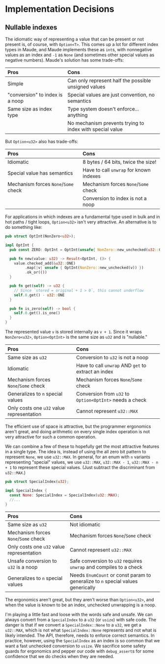 # Implementation Decisions

## Nullable indexes

The idiomatic way of representing a value that can be present or not present is, of course, with `Option<T>`. This comes
up a lot for different index types in Maude, and Maude implements these as `int`s, with nonnegative values as an index
and `-1` as `None` (and sometimes other special values as negative numbers). Maude's solution has some trade-offs:

| Pros                            | Cons                                                     |
| :------------------------------ | :------------------------------------------------------- |
| Simple                          | Can only represent half the possible unsigned values     |
| "conversion" to index is a noop | Special values are just convention, no semantics         |
| Same size as index type         | Type system doesn't enforce... anything                  |
|                                 | No mechanism prevents trying to index with special value |

But `Option<u32>` also has trade-offs:

| Pros                                 | Cons                                    |
| :----------------------------------- | :-------------------------------------- |
| Idiomatic                            | 8 bytes / 64 bits, twice the size!      |
| Special value has semantics          | Have to call `unwrap` for known indexes |
| Mechanism forces `None`/`Some` check | Mechanism forces `None`/`Some` check    |
|                                      | Conversion to index is not a noop       |

For applications in which indexes are a fundamental type used in bulk and in hot paths / tight loops, `Option<u32>`
isn't very attractive. An alternative is to do something like:

```rust
pub struct OptInt(NonZero<u32>);

impl OptInt {
  pub const ZERO: OptInt = OptInt(unsafe{ NonZero::new_unchecked(u32::ONE) });

  pub fn new(value: u32) -> Result<OptInt, ()> {
    value.checked_add(&u32::ONE)
         .map(|v| unsafe { OptInt(NonZero::new_unchecked(v)) })
         .ok_or(())
  }

  pub fn get(self) -> u32 {
    // Since `stored = original + 1 > 0`, this cannot underflow
    self.0.get() - u32::ONE
  }

  pub fn is_zero(self) -> bool {
    self.0.get().is_one()
  }
}
```

The represented value `v` is stored internally as `v + 1`. Since it wraps `NonZero<u32>`, `Option<OptInt>` is the same
size as `u32` and is "nullable."

| Pros                                      | Cons                                                    |
| :---------------------------------------- | :------------------------------------------------------ |
| Same size as `u32`                        | Conversion to `u32` is not a noop                       |
| Idiomatic                                 | Have to call `unwrap` AND `get` to extract an index     |
| Mechanism forces `None`/`Some` check      | Mechanism forces `None`/`Some` check                    |
| Generalizes to `n` special values         | Conversion from `u32` to `Option<OptInt>` needs a check |
| Only costs one `u32` value representation | Cannot represent `u32::MAX`                             |

The efficient use of space is attractive, but the programmer ergonomics aren't great, and doing arithmetic on every
single index operation is not very attractive for such a common operation.

We can combine a few of these to hopefully get the most attractive features in a single type. The idea is, instead of
using the all zero bit pattern to represent `None`, we use `u32::MAX`. In general, for an enum with `n` variants
representing "special" values, we use `u32::MAX`, `u32::MAX - 1`, `u32::MAX - n + 1` to represent these special values.
(Just subtract the discriminant from `u32::MAX`.)

```rust
pub struct SpecialIndex(u32);

impl SpecialIndex {
  const None: SpecialIndex = SpecialIndex(u32::MAX);
  //...
}
```

| Pros                                      | Cons                                                                             |
| :---------------------------------------- | :------------------------------------------------------------------------------- |
| Same size as `u32`                        | Not idiomatic                                                                    |
| Mechanism forces `None`/`Some` check      | Mechanism forces `None`/`Some` check                                             |
| Only costs one `u32` value representation | Cannot represent `u32::MAX`                                                      |
| Unsafe conversion to `u32` is a noop      | Safe conversion to `u32` requires `unwrap` and compiles to a check               |
| Generalizes to `n` special values         | Needs `EnumCount` or const param to generalize to `n` special values generically |

The ergonomics aren't great, but they aren't worse than `Option<u32>`, and when the value is known to be an index,
unchecked unwrapping is a noop.

I'm playing a little fast and loose with the words safe and unsafe. We can always convert from a `SpecialIndex` to a
`u32` (or `usize`) with safe code. The danger is that if we convert a `SpecialIndex::None` to a `u32`, we get a
`u32::MAX`, which is not what `SpecialIndex::None` represents and not what is likely intended. The API, therefore, needs
to enforce correct semantics. In practice, however, using the `SpecialIndex` as an index is so common that we want a
fast unchecked conversion to `usize`. We sacrifice some safety guards for ergonomics and pepper our code with
`debug_assert`s for some confidence that we do checks when they are needed.
